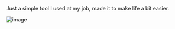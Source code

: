 Just a simple tool I used at my job, made it to make life a bit easier.

![image](https://github.com/ant-cantu/MCG/assets/137722821/9ae56006-608f-48f2-9144-6a7b3b7c2515)
